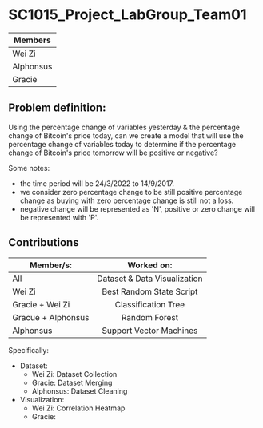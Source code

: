 # SC1015_Project_LabGroup_Team01

| Members       |
| ------------- |
| Wei Zi      |
| Alphonsus      |
| Gracie |


## Problem definition:
Using the percentage change of variables yesterday & the percentage change of Bitcoin's price today, can we create a model that will use the percentage change of variables today to determine if the percentage change of Bitcoin's price tomorrow will be positive or negative?

Some notes:
- the time period will be 24/3/2022 to 14/9/2017.
- we consider zero percentage change to be still positive percentage change as buying with zero percentage change is still not a loss.
- negative change will be represented as 'N', positive or zero change will be represented with 'P'.


## Contributions

| Member/s:        | Worked on:           |
| ------------- |:-------------:|
| All      | Dataset & Data Visualization |
| Wei Zi      | Best Random State Script      |
| Gracie + Wei Zi | Classification Tree      |
| Gracue + Alphonsus | Random Forest      |
| Alphonsus | Support Vector Machines      |

Specifically:
  - Dataset:
    - Wei Zi: Dataset Collection
    - Gracie: Dataset Merging
    - Alphonsus: Dataset Cleaning
  - Visualization:
    - Wei Zi: Correlation Heatmap
    - Gracie:  
